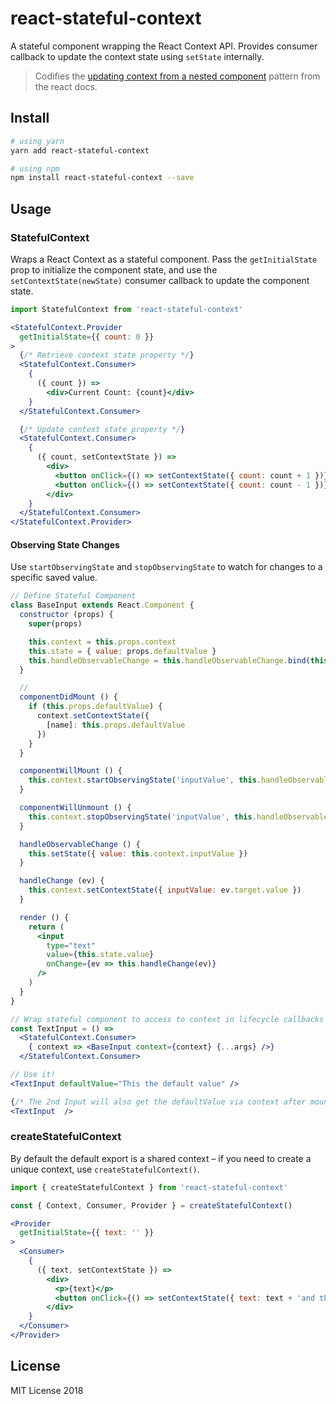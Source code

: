 # react-stateful-context

A stateful component wrapping the React Context API. Provides consumer callback to update the context state using `setState` internally.

> Codifies the [updating context from a nested component](https://reactjs.org/docs/context.html#updating-context-from-a-nested-component) pattern from the react docs.

## Install

```bash
# using yarn
yarn add react-stateful-context

# using npm
npm install react-stateful-context --save
```

## Usage

### StatefulContext

Wraps a React Context as a stateful component. Pass the `getInitialState` prop to initialize the component state, and use the `setContextState(newState)` consumer callback to update the component state.

```jsx
import StatefulContext from 'react-stateful-context'

<StatefulContext.Provider
  getInitialState={{ count: 0 }}
>
  {/* Retrieve context state property */}
  <StatefulContext.Consumer>
    {
      ({ count }) =>
        <div>Current Count: {count}</div>
    }
  </StatefulContext.Consumer>

  {/* Update context state property */}
  <StatefulContext.Consumer>
    {
      ({ count, setContextState }) =>
        <div>
          <button onClick={() => setContextState({ count: count + 1 })}>Add 1</button>
          <button onClick={() => setContextState({ count: count - 1 })}>Subtract 1</button>
        </div>
    }
  </StatefulContext.Consumer>
</StatefulContext.Provider>
```

#### Observing State Changes

Use `startObservingState` and `stopObservingState` to watch for changes to a specific saved value.


```jsx
// Define Stateful Component
class BaseInput extends React.Component {
  constructor (props) {
    super(props)

    this.context = this.props.context
    this.state = { value: props.defaultValue }
    this.handleObservableChange = this.handleObservableChange.bind(this)
  }

  //
  componentDidMount () {
    if (this.props.defaultValue) {
      context.setContextState({
        [name]: this.props.defaultValue
      })
    }
  }

  componentWillMount () {
    this.context.startObservingState('inputValue', this.handleObservableChange)
  }

  componentWillUnmount () {
    this.context.stopObservingState('inputValue', this.handleObservableChange)
  }

  handleObservableChange () {
    this.setState({ value: this.context.inputValue })
  }

  handleChange (ev) {
    this.context.setContextState({ inputValue: ev.target.value })
  }

  render () {
    return (
      <input
        type="text"
        value={this.state.value}
        onChange={ev => this.handleChange(ev)}
      />
    )
  }
}

// Wrap stateful component to access to context in lifecycle callbacks
const TextInput = () =>
  <StatefulContext.Consumer>
    { context => <BaseInput context={context} {...args} />}
  </StatefulContext.Consumer>

// Use it!
<TextInput defaultValue="This the default value" />

{/* The 2nd Input will also get the defaultValue via context after mounting */}
<TextInput  />

```


### createStatefulContext

By default the default export is a shared context – if you need to create a unique context, use `createStatefulContext()`.

```jsx
import { createStatefulContext } from 'react-stateful-context'

const { Context, Consumer, Provider } = createStatefulContext()

<Provider
  getInitialState={{ text: '' }}
>
  <Consumer>
    {
      ({ text, setContextState }) =>
        <div>
          <p>{text}</p>
          <button onClick={() => setContextState({ text: text + 'and then. ' })}>Make it longer</button>
        </div>
    }
  </Consumer>
</Provider>
```

## License

MIT License 2018
